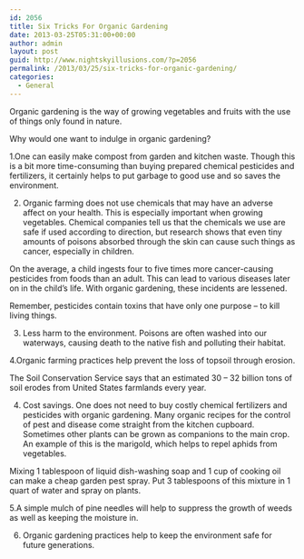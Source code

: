 ```yaml
---
id: 2056
title: Six Tricks For Organic Gardening
date: 2013-03-25T05:31:00+00:00
author: admin
layout: post
guid: http://www.nightskyillusions.com/?p=2056
permalink: /2013/03/25/six-tricks-for-organic-gardening/
categories:
  - General
---
```

Organic gardening is the way of growing vegetables and fruits with the use of things only found in nature.

Why would one want to indulge in organic gardening?

1.One can easily make compost from garden and kitchen waste. Though this is a bit more time-consuming than buying prepared chemical pesticides and fertilizers, it certainly helps to put garbage to good use and so saves the environment.

2. Organic farming does not use chemicals that may have an adverse affect on your health. This is especially important when growing vegetables. Chemical companies tell us that the chemicals we use are safe if used according to direction, but research shows that even tiny amounts of poisons absorbed through the skin can cause such things as cancer, especially in children.

On the average, a child ingests four to five times more cancer-causing pesticides from foods than an adult. This can lead to various diseases later on in the child&#8217;s life. With organic gardening, these incidents are lessened.

Remember, pesticides contain toxins that have only one purpose &#8211; to kill living things.

3. Less harm to the environment. Poisons are often washed into our waterways, causing death to the native fish and polluting their habitat.

4.Organic farming practices help prevent the loss of topsoil through erosion.
  
The Soil Conservation Service says that an estimated 30 &#8211; 32 billion tons of soil erodes from United States farmlands every year.

4. Cost savings. One does not need to buy costly chemical fertilizers and pesticides with organic gardening. Many organic recipes for the control of pest and disease come straight from the kitchen cupboard. Sometimes other plants can be grown as companions to the main crop. An example of this is the marigold, which helps to repel aphids from vegetables.

Mixing 1 tablespoon of liquid dish-washing soap and 1 cup of cooking oil can make a cheap garden pest spray. Put 3 tablespoons of this mixture in 1 quart of water and spray on plants.

5.A simple mulch of pine needles will help to suppress the growth of weeds as well as keeping the moisture in.

6. Organic gardening practices help to keep the environment safe for future generations.